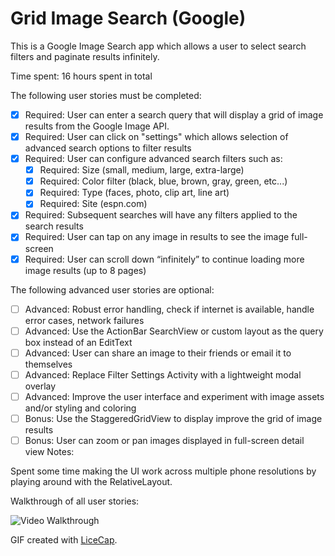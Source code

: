 # Grid Image Search (Google)

This is a Google Image Search app which allows a user to select search filters and paginate results infinitely.  

Time spent: 16 hours spent in total

The following user stories must be completed:

 * [X] Required: User can enter a search query that will display a grid of image results from the Google Image API.
 * [X] Required: User can click on "settings" which allows selection of advanced search options to filter results
 * [X] Required: User can configure advanced search filters such as: <br />
    - [X] Required: Size (small, medium, large, extra-large)
    - [X] Required: Color filter (black, blue, brown, gray, green, etc...)
    - [X] Required: Type (faces, photo, clip art, line art)
    - [X] Required: Site (espn.com)
 * [X] Required: Subsequent searches will have any filters applied to the search results
 * [X] Required: User can tap on any image in results to see the image full-screen
 * [X] Required: User can scroll down “infinitely” to continue loading more image results (up to 8 pages)

The following advanced user stories are optional:
 * [ ] Advanced: Robust error handling, check if internet is available, handle error cases, network failures
 * [ ] Advanced: Use the ActionBar SearchView or custom layout as the query box instead of an EditText
 * [ ] Advanced: User can share an image to their friends or email it to themselves
 * [ ] Advanced: Replace Filter Settings Activity with a lightweight modal overlay
 * [ ] Advanced: Improve the user interface and experiment with image assets and/or styling and coloring
 * [ ] Bonus: Use the StaggeredGridView to display improve the grid of image results
 * [ ] Bonus: User can zoom or pan images displayed in full-screen detail view
Notes:

Spent some time making the UI work across multiple phone resolutions by playing around with the RelativeLayout.

Walkthrough of all user stories:

![Video Walkthrough](GoogleImageSearch.gif)

GIF created with [LiceCap](http://www.cockos.com/licecap/).